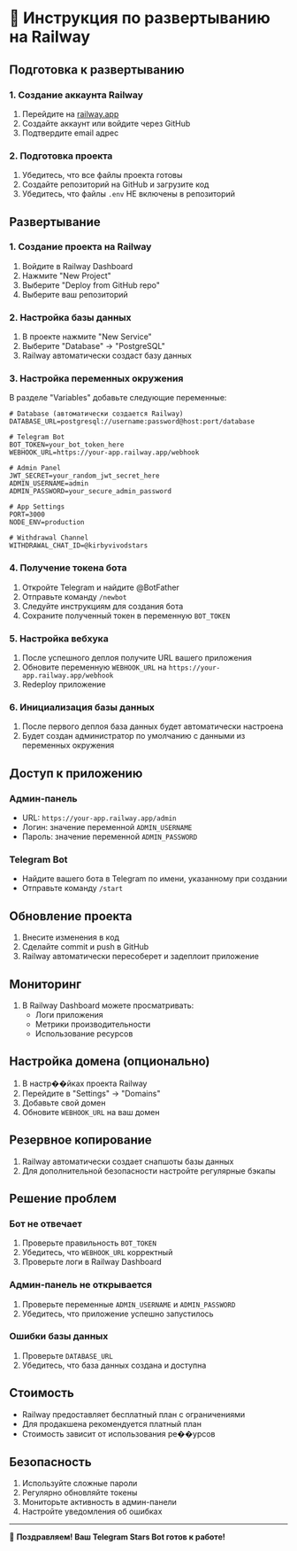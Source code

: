 # 🚀 Инструкция по развертыванию на Railway

## Подготовка к развертыванию

### 1. Создание аккаунта Railway
1. Перейдите на [railway.app](https://railway.app)
2. Создайте аккаунт или войдите через GitHub
3. Подтвердите email адрес

### 2. Подготовка проекта
1. Убедитесь, что все файлы проекта готовы
2. Создайте репозиторий на GitHub и загрузите код
3. Убедитесь, что файлы `.env` НЕ включены в репозиторий

## Развертывание

### 1. Создание проекта на Railway
1. Войдите в Railway Dashboard
2. Нажмите "New Project"
3. Выберите "Deploy from GitHub repo"
4. Выберите ваш репозиторий

### 2. Настройка базы данных
1. В проекте нажмите "New Service"
2. Выберите "Database" → "PostgreSQL"
3. Railway автоматически создаст базу данных

### 3. Настройка переменных окружения
В разделе "Variables" добавьте следующие переменные:

```env
# Database (автоматически создается Railway)
DATABASE_URL=postgresql://username:password@host:port/database

# Telegram Bot
BOT_TOKEN=your_bot_token_here
WEBHOOK_URL=https://your-app.railway.app/webhook

# Admin Panel
JWT_SECRET=your_random_jwt_secret_here
ADMIN_USERNAME=admin
ADMIN_PASSWORD=your_secure_admin_password

# App Settings
PORT=3000
NODE_ENV=production

# Withdrawal Channel
WITHDRAWAL_CHAT_ID=@kirbyvivodstars
```

### 4. Получение токена бота
1. Откройте Telegram и найдите @BotFather
2. Отправьте команду `/newbot`
3. Следуйте инструкциям для создания бота
4. Сохраните полученный токен в переменную `BOT_TOKEN`

### 5. Настройка вебхука
1. После успешного деплоя получите URL вашего приложения
2. Обновите переменную `WEBHOOK_URL` на `https://your-app.railway.app/webhook`
3. Redeploy приложение

### 6. Инициализация базы данных
1. После первого деплоя база данных будет автоматически настроена
2. Будет создан администратор по умолчанию с данными из переменных окружения

## Доступ к приложению

### Админ-панель
- URL: `https://your-app.railway.app/admin`
- Логин: значение переменной `ADMIN_USERNAME`
- Пароль: значение переменной `ADMIN_PASSWORD`

### Telegram Bot
- Найдите вашего бота в Telegram по имени, указанному при создании
- Отправьте команду `/start`

## Обновление проекта

1. Внесите изменения в код
2. Сделайте commit и push в GitHub
3. Railway автоматически пересоберет и задеплоит приложение

## Мониторинг

1. В Railway Dashboard можете просматривать:
   - Логи приложения
   - Метрики производительности
   - Использование ресурсов

## Настройка домена (опционально)

1. В настр��йках проекта Railway
2. Перейдите в "Settings" → "Domains"
3. Добавьте свой домен
4. Обновите `WEBHOOK_URL` на ваш домен

## Резервное копирование

1. Railway автоматически создает снапшоты базы данных
2. Для дополнительной безопасности настройте регулярные бэкапы

## Решение проблем

### Бот не отвечает
1. Проверьте правильность `BOT_TOKEN`
2. Убедитесь, что `WEBHOOK_URL` корректный
3. Проверьте логи в Railway Dashboard

### Админ-панель не открывается
1. Проверьте переменные `ADMIN_USERNAME` и `ADMIN_PASSWORD`
2. Убедитесь, что приложение успешно запустилось

### Ошибки базы данных
1. Проверьте `DATABASE_URL`
2. Убедитесь, что база данных создана и доступна

## Стоимость

- Railway предоставляет бесплатный план с ограничениями
- Для продакшена рекомендуется платный план
- Стоимость зависит от использования ре��урсов

## Безопасность

1. Используйте сложные пароли
2. Регулярно обновляйте токены
3. Мониторьте активность в админ-панели
4. Настройте уведомления об ошибках

---

🎉 **Поздравляем! Ваш Telegram Stars Bot готов к работе!**
